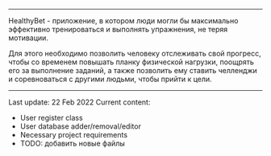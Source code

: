 --------------------
HealthyBet - приложение, в котором люди могли бы максимально эффективно тренироваться и выполнять упражнения, не теряя мотивации.

Для этого необходимо позволить человеку отслеживать свой прогресс, чтобы со временем повышать планку физической нагрузки, поощрять его за выполнение заданий, а также позволить ему ставить челленджи и соревноваться с другими людьми, чтобы прийти к цели. 

--------------------
Last update: 22 Feb 2022
Current content:
- User register class
- User database adder/removal/editor
- Necessary project requirements
- TODO: добавить новые файлы
